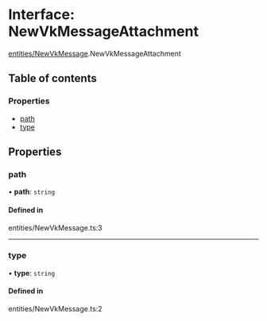 # Interface: NewVkMessageAttachment

[entities/NewVkMessage](../wiki/entities.NewVkMessage).NewVkMessageAttachment

## Table of contents

### Properties

- [path](../wiki/entities.NewVkMessage.NewVkMessageAttachment#path)
- [type](../wiki/entities.NewVkMessage.NewVkMessageAttachment#type)

## Properties

### path

• **path**: `string`

#### Defined in

entities/NewVkMessage.ts:3

___

### type

• **type**: `string`

#### Defined in

entities/NewVkMessage.ts:2
